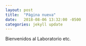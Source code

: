 ```yaml
---
layout: post
title:  "Página nueva"
date:   2018-08-06 13:32:00 -0500
categories: jekyll update
---
```


Bienvenidos al Laboratorio etc.
